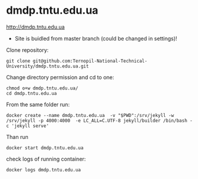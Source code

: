 # dmdp.tntu.edu.ua
http://dmdp.tntu.edu.ua
- Site is buidled from master branch (could be changed in settings)!

Clone repository:
```
git clone git@github.com:Ternopil-National-Technical-University/dmdp.tntu.edu.ua.git
```
Change directory permission and cd to one:
```
chmod o+w dmdp.tntu.edu.ua/
cd dmdp.tntu.edu.ua
```

From the same folder run:
```
docker create --name dmdp.tntu.edu.ua  -v "$PWD":/srv/jekyll -w /srv/jekyll -p 4000:4000  -e LC_ALL=C.UTF-8 jekyll/builder /bin/bash -c 'jekyll serve'

```
Than run

```
docker start dmdp.tntu.edu.ua
```

check logs of running container:

```
docker logs dmdp.tntu.edu.ua
```
